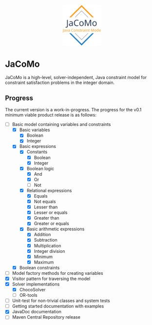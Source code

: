 <p align="center">
  <img width="25%" src="https://github.com/svenkonings/JaCoMo/raw/master/img/JaCoMo.svg?sanitize=true" />
</p>

# JaCoMo
JaCoMo is a high-level, solver-independent, Java constraint model for constraint
satisfaction problems in the integer domain.

## Progress
The current version is a work-in-progress. The progress for the v0.1 minimum
viable product release is as follows:
- [ ] Basic model containing variables and constraints
  - [x] Basic variables
    - [x] Boolean
    - [x] Integer
  - [x] Basic expressions
    - [x] Constants
      - [x] Boolean
      - [x] Integer
    - [x] Boolean logic
      - [x] And
      - [x] Or
      - [ ] Not
    - [x] Relational expressions
      - [x] Equals
      - [x] Not equals
      - [x] Lesser than
      - [x] Lesser or equals
      - [x] Greater than
      - [x] Greater or equals
    - [x] Basic arithmetic expressions
      - [x] Addition
      - [x] Subtraction
      - [x] Multiplication
      - [x] Integer division
      - [x] Minimum
      - [x] Maximum
  - [x] Boolean constraints
- [ ] Model factory methods for creating variables
- [x] Visitor pattern for traversing the model
- [x] Solver implementations
  - [x] ChocoSolver
  - [ ] OR-tools
- [ ] Unit-test for non-trivial classes and system tests
- [ ] Getting started documentation with examples
- [X] JavaDoc documentation
- [ ] Maven Central Repository release
